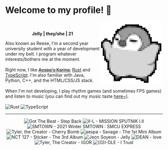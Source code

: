 <h1>Welcome to my profile! 👋</h1>
<img src="penguin.webp" alt="dancing penguin" align="right" width="40%">
<br>
<p align="center"><b>Jelly | they/she | 21</b></p>
<p>
Also known as Reese, I'm a second year university student with a year of development under my belt. I program whatever interests/bothers me at the moment.
<br><br>
Right now, I like <s><a href="https://kprofiles.com/karina-aespa-profile/">Aespa's Karina</a>,</s> <a href="https://www.rust-lang.org/">Rust</a> and <a href="https://www.typescriptlang.org/">TypeScript</a>. I'm also familiar with Java, Python, C++, and the HTML/CSS/JS stack.
<br><br>
When I'm not developing, I play rhythm games (and sometimes FPS games) and listen to music (you can find out my music taste <a href="https://www.last.fm/user/i-dle">here~</a>).
<br><br>
<img alt="Rust" src="https://img.shields.io/badge/Rust-%23000000.svg?&style=for-the-badge&logo=rust&logoColor=white"/> <img alt="TypeScript" src="https://img.shields.io/badge/TypeScript-%233178C6.svg?&style=for-the-badge&logo=typescript&logoColor=white"/>
</p>
<hr class="dotted">
<!-- lastfm -->
<p align="center"><img src="https://lastfm.freetls.fastly.net/i/u/64s/31b83dda83161328a734b63f4e66eec0.png" title="Got The Beat - Step Back"> <img src="https://lastfm.freetls.fastly.net/i/u/64s/b050e17120675023699fb8997c25cebd.jpg" title="II-L - MISSION SPUTNIK I.II"> <img src="https://lastfm.freetls.fastly.net/i/u/64s/f276d0009fb9057b138e3214024d09e0.png" title="SMTOWN - 2021 Winter SMTOWN : SMCU EXPRESS"> <img src="https://lastfm.freetls.fastly.net/i/u/64s/78cc98806692667aa2518ca5a9871808.png" title="Tyler, the Creator - Cherry Bomb"> <img src="https://lastfm.freetls.fastly.net/i/u/64s/9686de538a7ca3b967de4cc7e76e316b.jpg" title="aespa - Savage - The 1st Mini Album"> <img src="https://lastfm.freetls.fastly.net/i/u/64s/9e459a60d33b27d6c175053ff2d512d3.png" title="NCT 127 - Sticker - The 3rd Album"> <img src="https://lastfm.freetls.fastly.net/i/u/64s/731e52d63a79147ae22329fea6df2115.jpg" title="Jeon Soyeon - Jelly"> <img src="https://lastfm.freetls.fastly.net/i/u/64s/3d2c27ad0c8ca2b8118466af61cba27e.png" title="DEAN - love"> <img src="https://lastfm.freetls.fastly.net/i/u/64s/09bc862022fa580b820e065e51da7905.jpg" title="Tyler, The Creator - IGOR"> <img src="https://lastfm.freetls.fastly.net/i/u/64s/ec86251c833d6c68ab86d4f386eb7beb.jpg" title="(G)I-DLE - I Trust"> </p>
